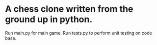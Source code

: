 # A chess clone written from the ground up in python. 
Run main.py for main game. Run tests.py to perform unit testing on code base. 
